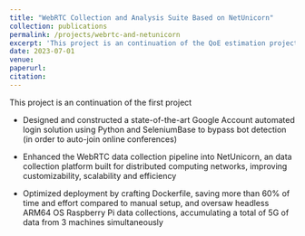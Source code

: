 ```yaml
---
title: "WebRTC Collection and Analysis Suite Based on NetUnicorn"
collection: publications
permalink: /projects/webrtc-and-netunicorn
excerpt: 'This project is an continuation of the QoE estimation project'
date: 2023-07-01
venue: 
paperurl: 
citation: 
---
```

This project is an continuation of the first project

* Designed and constructed a state-of-the-art Google Account automated login solution using Python and SeleniumBase to bypass bot detection (in order to auto-join online conferences)

* Enhanced the WebRTC data collection pipeline into NetUnicorn, an data collection platform built for distributed computing networks, improving customizability, scalability and efficiency

* Optimized deployment by crafting Dockerfile, saving more than 60% of time and effort compared to manual setup, and oversaw headless ARM64 OS Raspberry Pi data collections, accumulating a total of 5G of data from 3 machines simultaneously